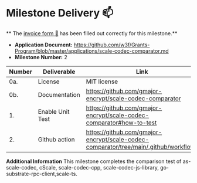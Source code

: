 # Milestone Delivery :mailbox:

**
The [invoice form :pencil:](https://docs.google.com/forms/d/e/1FAIpQLSfmNYaoCgrxyhzgoKQ0ynQvnNRoTmgApz9NrMp-hd8mhIiO0A/viewform)
has been filled out correctly for this milestone.**

* **Application Document:** https://github.com/w3f/Grants-Program/blob/master/applications/scale-codec-comparator.md
* **Milestone Number:** 2


| Number | Deliverable      | Link                                                                                 | Notes |
|--------|------------------|--------------------------------------------------------------------------------------|-------|
| 0a.    | License          | MIT license                                                                          | MIT   |
| 0b.    | Documentation    | https://github.com/gmajor-encrypt/scale-codec-comparator                             |       |
| 1.     | Enable Unit Test | https://github.com/gmajor-encrypt/scale-codec-comparator#how-to-test                 |       |
| 2.     | Github action    | https://github.com/gmajor-encrypt/scale-codec-comparator/tree/main/.github/workflows |       |

**Additional Information**
This milestone completes the comparison test of as-scale-codec, cScale, scale-codec-cpp, scale-codec-js-library, go-substrate-rpc-client,scale-ts.
